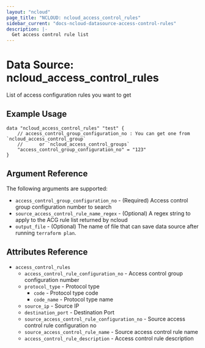 ```yaml
---
layout: "ncloud"
page_title: "NCLOUD: ncloud_access_control_rules"
sidebar_current: "docs-ncloud-datasource-access-control-rules"
description: |-
  Get access control rule list
---
```


# Data Source: ncloud_access_control_rules

List of access configuration rules you want to get

## Example Usage

```hcl
data "ncloud_access_control_rules" "test" {
    // access_control_group_configuration_no : You can get one from `ncloud_access_control_group`
    //      or `ncloud_access_control_groups`
	"access_control_group_configuration_no" = "123"
}
```

## Argument Reference

The following arguments are supported:

* `access_control_group_configuration_no` - (Required) Access control group configuration number to search
* `source_access_control_rule_name_regex` - (Optional) A regex string to apply to the ACG rule list returned by ncloud
* `output_file` - (Optional) The name of file that can save data source after running `terraform plan`.

## Attributes Reference

* `access_control_rules`
    * `access_control_rule_configuration_no` - Access control group configuration number
    * `protocol_type` - Protocol type
        * `code` - Protocol type code
        * `code_name` - Protocol type name
    * `source_ip` - Source IP
    * `destination_port` - Destination Port
    * `source_access_control_rule_configuration_no` - Source access control rule configuration no
    * `source_access_control_rule_name` - Source access control rule name
    * `access_control_rule_description` - Access control rule description
